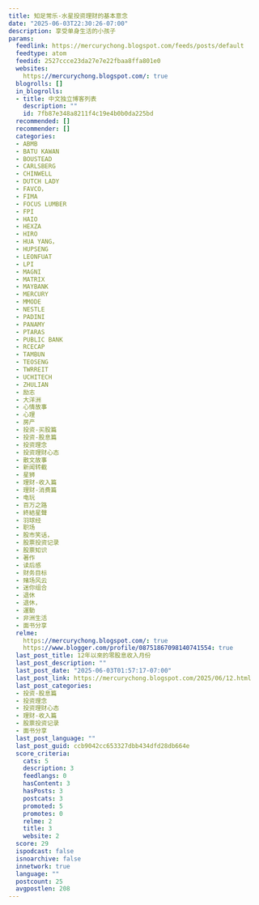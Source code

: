 ```yaml
---
title: 知足常乐-水星投资理财的基本意念
date: "2025-06-03T22:30:26-07:00"
description: 享受单身生活的小孩子
params:
  feedlink: https://mercurychong.blogspot.com/feeds/posts/default
  feedtype: atom
  feedid: 2527ccce23da27e7e22fbaa8ffa801e0
  websites:
    https://mercurychong.blogspot.com/: true
  blogrolls: []
  in_blogrolls:
  - title: 中文独立博客列表
    description: ""
    id: 7fb87e348a8211f4c19e4b0b0da225bd
  recommended: []
  recommender: []
  categories:
  - ABMB
  - BATU KAWAN
  - BOUSTEAD
  - CARLSBERG
  - CHINWELL
  - DUTCH LADY
  - FAVCO，
  - FIMA
  - FOCUS LUMBER
  - FPI
  - HAIO
  - HEXZA
  - HIRO
  - HUA YANG，
  - HUPSENG
  - LEONFUAT
  - LPI
  - MAGNI
  - MATRIX
  - MAYBANK
  - MERCURY
  - MMODE
  - NESTLE
  - PADINI
  - PANAMY
  - PTARAS
  - PUBLIC BANK
  - RCECAP
  - TAMBUN
  - TEOSENG
  - TWRREIT
  - UCHITECH
  - ZHULIAN
  - 励志
  - 大洋洲
  - 心情故事
  - 心理
  - 房产
  - 投资-买股篇
  - 投资-股息篇
  - 投资理念
  - 投资理财心态
  - 散文故事
  - 新闻转截
  - 星狮
  - 理财-收入篇
  - 理财-消费篇
  - 电玩
  - 百万之路
  - 終結星聲
  - 羽球经
  - 职场
  - 股市笑话，
  - 股票投资记录
  - 股票知识
  - 著作
  - 读后感
  - 财务目标
  - 赌场风云
  - 迷你组合
  - 退休
  - 退休，
  - 運動
  - 非洲生活
  - 面书分享
  relme:
    https://mercurychong.blogspot.com/: true
    https://www.blogger.com/profile/08751867098140741554: true
  last_post_title: 12年以來的零股息收入月份
  last_post_description: ""
  last_post_date: "2025-06-03T01:57:17-07:00"
  last_post_link: https://mercurychong.blogspot.com/2025/06/12.html
  last_post_categories:
  - 投资-股息篇
  - 投资理念
  - 投资理财心态
  - 理财-收入篇
  - 股票投资记录
  - 面书分享
  last_post_language: ""
  last_post_guid: ccb9042cc653327dbb434dfd28db664e
  score_criteria:
    cats: 5
    description: 3
    feedlangs: 0
    hasContent: 3
    hasPosts: 3
    postcats: 3
    promoted: 5
    promotes: 0
    relme: 2
    title: 3
    website: 2
  score: 29
  ispodcast: false
  isnoarchive: false
  innetwork: true
  language: ""
  postcount: 25
  avgpostlen: 208
---
```

